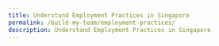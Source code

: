 ```yaml
---
title: Understand Employment Practices in Singapore
permalink: /build-my-team/employment-practices/
description: Understand Employment Practices in Singapore
---
```

